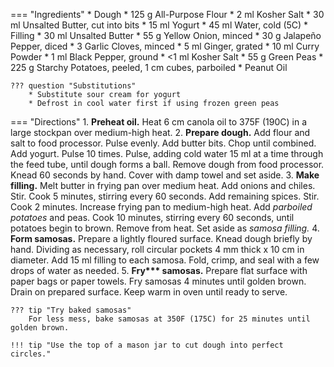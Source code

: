 === "Ingredients"
    * Dough
        * 125 g All-Purpose Flour
        * 2 ml Kosher Salt
        * 30 ml Unsalted Butter, cut into bits
        * 15 ml Yogurt
        * 45 ml Water, cold (5C)
    * Filling
        * 30 ml Unsalted Butter
        * 55 g Yellow Onion, minced
        * 30 g Jalapeño Pepper, diced
        * 3 Garlic Cloves, minced
        * 5 ml Ginger, grated
        * 10 ml Curry Powder
        * 1 ml Black Pepper, ground
        * <1 ml Kosher Salt
        * 55 g Green Peas
        * 225 g Starchy Potatoes, peeled, 1 cm cubes, parboiled
    * Peanut Oil

    ??? question "Substitutions"
        * Substitute sour cream for yogurt
        * Defrost in cool water first if using frozen green peas

=== "Directions"
    1. **Preheat oil.** Heat 6 cm canola oil to 375F (190C) in a large stockpan over medium-high heat.
    2. **Prepare dough.** Add flour and salt to food processor. Pulse evenly. Add butter bits. Chop until combined. Add yogurt. Pulse 10 times. Pulse, adding cold water 15 ml at a time through the feed tube, until dough forms a ball. Remove dough from food processor. Knead 60 seconds by hand. Cover with damp towel and set aside.
    3. **Make filling.** Melt butter in frying pan over medium heat. Add onions and chiles. Stir. Cook 5 minutes, stirring every 60 seconds. Add remaining spices. Stir. Cook 2 minutes. Increase frying pan to medium-high heat. Add *parboiled potatoes* and peas. Cook 10 minutes, stirring every 60 seconds, until potatoes begin to brown. Remove from heat. Set aside as *samosa filling.*
    4. **Form samosas.** Prepare a lightly floured surface. Knead dough briefly by hand. Dividing as necessary, roll circular pockets 4 mm thick x 10 cm in diameter. Add 15 ml filling to each samosa. Fold, crimp, and seal with a few drops of water as needed.
    5. **Fry\*\*\* samosas.** Prepare flat surface with paper bags or paper towels. Fry samosas 4 minutes until golden brown. Drain on prepared surface. Keep warm in oven until ready to serve.

    ??? tip "Try baked samosas"
        For less mess, bake samosas at 350F (175C) for 25 minutes until golden brown.

    !!! tip "Use the top of a mason jar to cut dough into perfect circles."

[^1]: {{ cite.bittman_how_to_cook_everything }}
